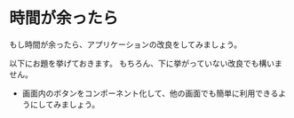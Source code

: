 # 時間が余ったら

もし時間が余ったら、アプリケーションの改良をしてみましょう。

以下にお題を挙げておきます。
もちろん、下に挙がっていない改良でも構いません。

* 画面内のボタンをコンポーネント化して、他の画面でも簡単に利用できるようにしてみましょう。  
